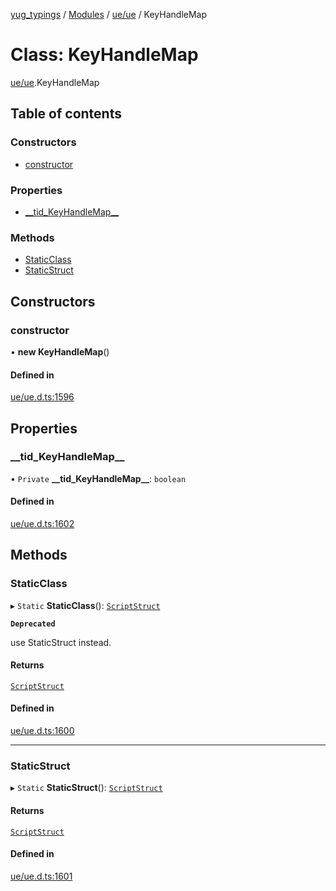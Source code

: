 [yug_typings](../README.md) / [Modules](../modules.md) / [ue/ue](../modules/ue_ue.md) / KeyHandleMap

# Class: KeyHandleMap

[ue/ue](../modules/ue_ue.md).KeyHandleMap

## Table of contents

### Constructors

- [constructor](ue_ue.KeyHandleMap.md#constructor)

### Properties

- [\_\_tid\_KeyHandleMap\_\_](ue_ue.KeyHandleMap.md#__tid_keyhandlemap__)

### Methods

- [StaticClass](ue_ue.KeyHandleMap.md#staticclass)
- [StaticStruct](ue_ue.KeyHandleMap.md#staticstruct)

## Constructors

### constructor

• **new KeyHandleMap**()

#### Defined in

[ue/ue.d.ts:1596](https://github.com/YugMetaverse/yug_typings/blob/b7d9b19/ue/ue.d.ts#L1596)

## Properties

### \_\_tid\_KeyHandleMap\_\_

• `Private` **\_\_tid\_KeyHandleMap\_\_**: `boolean`

#### Defined in

[ue/ue.d.ts:1602](https://github.com/YugMetaverse/yug_typings/blob/b7d9b19/ue/ue.d.ts#L1602)

## Methods

### StaticClass

▸ `Static` **StaticClass**(): [`ScriptStruct`](ue_ue.ScriptStruct.md)

**`Deprecated`**

use StaticStruct instead.

#### Returns

[`ScriptStruct`](ue_ue.ScriptStruct.md)

#### Defined in

[ue/ue.d.ts:1600](https://github.com/YugMetaverse/yug_typings/blob/b7d9b19/ue/ue.d.ts#L1600)

___

### StaticStruct

▸ `Static` **StaticStruct**(): [`ScriptStruct`](ue_ue.ScriptStruct.md)

#### Returns

[`ScriptStruct`](ue_ue.ScriptStruct.md)

#### Defined in

[ue/ue.d.ts:1601](https://github.com/YugMetaverse/yug_typings/blob/b7d9b19/ue/ue.d.ts#L1601)
